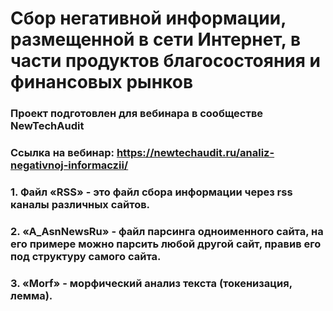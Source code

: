 # Сбор негативной информации, размещенной в сети Интернет, в части продуктов благосостояния и финансовых рынков
### Проект подготовлен для вебинара в сообществе NewTechAudit 
### Ссылка на вебинар: https://newtechaudit.ru/analiz-negativnoj-informaczii/

### 1.      Файл «RSS» - это файл сбора информации через rss каналы различных сайтов.
### 2.      «A_AsnNewsRu» - файл парсинга одноименного сайта, на его примере можно парсить любой другой сайт, правив его под структуру самого сайта.
### 3.      «Morf» - морфический анализ текста (токенизация, лемма).
